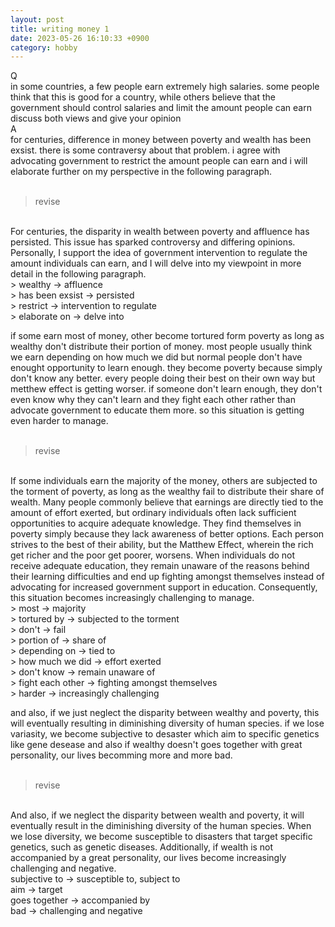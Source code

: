 ```yaml
---
layout: post
title: writing money 1
date: 2023-05-26 16:10:33 +0900
category: hobby
---
```

Q
<br/>
in some countries, a few people earn extremely high salaries. some people think that this is good for a country, while others believe that the government should control salaries and limit the amount people can earn
<br/>
discuss both views and give your opinion
<br/>
A
<br/>
for centuries, difference in money between poverty and wealth has been exsist. there is some contraversy about that problem. i agree with advocating government to restrict the amount people can earn and i will elaborate further on my perspective in the following paragraph.
<br/>
<br/>
>revise

<br/>
For centuries, the disparity in wealth between poverty and affluence has persisted. This issue has sparked controversy and differing opinions. Personally, I support the idea of government intervention to regulate the amount individuals can earn, and I will delve into my viewpoint in more detail in the following paragraph.
<br/>
> wealthy -> affluence
<br/>
> has been exsist -> persisted
<br/>
> restrict -> intervention to regulate
<br/>
> elaborate on -> delve into
<br/>

if some earn most of money, other become tortured form poverty as long as wealthy don't distribute their portion of money. most people usually think we earn depending on how much we did but normal people don't have enought opportunity to learn enough. they become poverty because simply don't know any better. every people doing their best on their own way but metthew effect is getting worser. if someone don't learn enough, they don't even know why they can't learn and they fight each other rather than advocate government to educate them more. so this situation is getting even harder to manage.
<br/>
<br/>
> revise

<br/>
If some individuals earn the majority of the money, others are subjected to the torment of poverty, as long as the wealthy fail to distribute their share of wealth. Many people commonly believe that earnings are directly tied to the amount of effort exerted, but ordinary individuals often lack sufficient opportunities to acquire adequate knowledge. They find themselves in poverty simply because they lack awareness of better options. Each person strives to the best of their ability, but the Matthew Effect, wherein the rich get richer and the poor get poorer, worsens. When individuals do not receive adequate education, they remain unaware of the reasons behind their learning difficulties and end up fighting amongst themselves instead of advocating for increased government support in education. Consequently, this situation becomes increasingly challenging to manage.
<br/>
> most -> majority
<br/>
> tortured by -> subjected to the torment
<br/>
> don't -> fail
<br/>
> portion of -> share of
<br/>
> depending on -> tied to
<br/>
> how much we did -> effort exerted
<br/>
> don't know -> remain unaware of
<br/>
> fight each other -> fighting amongst themselves
<br/>
> harder -> increasingly challenging
<br/>

and also, if we just neglect the disparity between wealthy and poverty, this will eventually resulting in diminishing diversity of human species. if we lose variasity, we become subjective to desaster which aim to specific genetics like gene desease and also if wealthy doesn't goes together with great personality, our lives becomming more and more bad.
<br/>
<br/>
> revise

<br/>
And also, if we neglect the disparity between wealth and poverty, it will eventually result in the diminishing diversity of the human species. When we lose diversity, we become susceptible to disasters that target specific genetics, such as genetic diseases. Additionally, if wealth is not accompanied by a great personality, our lives become increasingly challenging and negative.
<br/>
subjective to -> susceptible to, subject to
<br/>
aim -> target
<br/>
goes together -> accompanied by
<br/>
bad -> challenging and negative
<br/>